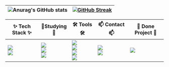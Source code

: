 |![Anurag's GitHub stats](https://github-readme-stats.vercel.app/api?username=pgc0419&show_icons=true&theme=default)|[![GitHub Streak](https://streak-stats.demolab.com?user=pgc0419)](https://git.io/streak-stats)|
|------|---|

|✨ Tech Stack ✨|📖Studying📖|🛠 Tools 🛠|📫 Contact 📫|🎈 Done Project 🎈|
|------|---|---|---|---|
|<img src="https://img.shields.io/badge/python-3670A0?style=for-the-badge&logo=python&logoColor=ffdd54"/><br><img src="https://img.shields.io/badge/springboot-6DB33F?style=for-the-badge&logo=springboot&logoColor=white"/>|<img src="https://img.shields.io/badge/dart-0175C2?style=for-the-badge&logo=dart&logoColor=white"/><br><img src="https://img.shields.io/badge/node.js-5FA04E?style=for-the-badge&logo=nodedotjs&logoColor=white"/><br><img src="https://img.shields.io/badge/spring-6DB33F?style=for-the-badge&logo=spring&logoColor=white"/>|<img src="https://img.shields.io/badge/git-F05033.svg?style=for-the-badge&logo=git&logoColor=white" /><br><img src="https://img.shields.io/badge/github-181717.svg?style=for-the-badge&logo=github&logoColor=white" /><br><img src="https://img.shields.io/badge/Notion-F3F3F3.svg?style=for-the-badge&logo=notion&logoColor=black" /><br><img src="https://img.shields.io/badge/Django-2C2C32.svg?style=for-the-badge&logo=django&logoColor=22ABF3" />|<a href="https://pgc0419.tistory.com/" target="_blank"><img src="https://img.shields.io/badge/Tistory-F36D5D?style=for-the-badge&logo=Tistory&logoColor=000000"/></a><br><a href="mailto:pgc0419@gmail.com"><img src="https://img.shields.io/badge/pgc0419@gmail.com-D14836?style=for-the-badge&logo=gmail&logoColor=white"/></a>|<a href="https://medium.com/@louisgood0625/we-in-%EC%A0%84-%EC%97%AD%EC%82%AC-%EC%86%8D%EC%9C%BC%EB%A1%9C-%EB%93%A4%EC%96%B4%EA%B0%80%EB%8A%94-%EC%9A%B0%EB%A6%AC-gpt%EB%A5%BC-%ED%99%9C%EC%9A%A9%ED%95%9C-%EC%97%AD%EC%82%AC-%EC%9D%B8%EB%AC%BC-%ED%95%99%EC%8A%B5-%EC%82%AC%EC%9D%B4%ED%8A%B8-63019f934da4"><img src="https://img.shields.io/badge/WeInJeon-2C2C32?style=for-the-badge&logo=medium&logoColor=000000"/></a>|

<!--
**pgc0419/pgc0419** is a ✨ _special_ ✨ repository because its `README.md` (this file) appears on your GitHub profile.

Here are some ideas to get you started:

- 🔭 I’m currently working on ...
- 🌱 I’m currently learning ...
- 👯 I’m looking to collaborate on ...
- 🤔 I’m looking for help with ...
- 💬 Ask me about ...
- 📫 How to reach me: ...
- 😄 Pronouns: ...
- ⚡ Fun fact: ...
-->
